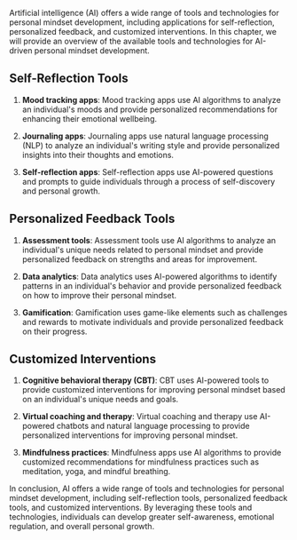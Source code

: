 
Artificial intelligence (AI) offers a wide range of tools and technologies for personal mindset development, including applications for self-reflection, personalized feedback, and customized interventions. In this chapter, we will provide an overview of the available tools and technologies for AI-driven personal mindset development.

Self-Reflection Tools
---------------------

1. **Mood tracking apps**: Mood tracking apps use AI algorithms to analyze an individual's moods and provide personalized recommendations for enhancing their emotional wellbeing.

2. **Journaling apps**: Journaling apps use natural language processing (NLP) to analyze an individual's writing style and provide personalized insights into their thoughts and emotions.

3. **Self-reflection apps**: Self-reflection apps use AI-powered questions and prompts to guide individuals through a process of self-discovery and personal growth.

Personalized Feedback Tools
---------------------------

1. **Assessment tools**: Assessment tools use AI algorithms to analyze an individual's unique needs related to personal mindset and provide personalized feedback on strengths and areas for improvement.

2. **Data analytics**: Data analytics uses AI-powered algorithms to identify patterns in an individual's behavior and provide personalized feedback on how to improve their personal mindset.

3. **Gamification**: Gamification uses game-like elements such as challenges and rewards to motivate individuals and provide personalized feedback on their progress.

Customized Interventions
------------------------

1. **Cognitive behavioral therapy (CBT)**: CBT uses AI-powered tools to provide customized interventions for improving personal mindset based on an individual's unique needs and goals.

2. **Virtual coaching and therapy**: Virtual coaching and therapy use AI-powered chatbots and natural language processing to provide personalized interventions for improving personal mindset.

3. **Mindfulness practices**: Mindfulness apps use AI algorithms to provide customized recommendations for mindfulness practices such as meditation, yoga, and mindful breathing.

In conclusion, AI offers a wide range of tools and technologies for personal mindset development, including self-reflection tools, personalized feedback tools, and customized interventions. By leveraging these tools and technologies, individuals can develop greater self-awareness, emotional regulation, and overall personal growth.
